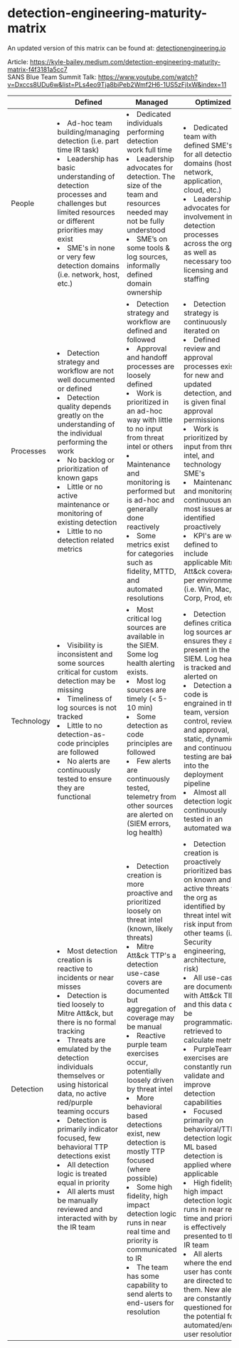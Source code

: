 # detection-engineering-maturity-matrix

An updated version of this matrix can be found at: [detectionengineering.io](https://detectionengineering.io)

Article: https://kyle-bailey.medium.com/detection-engineering-maturity-matrix-f4f3181a5cc7  
SANS Blue Team Summit Talk: https://www.youtube.com/watch?v=Dxccs8UDu6w&list=PLs4eo9Tja8biPeb2Wmf2H6-1US5zFjIxW&index=11

|            | Defined                                                                                                                                                                                                                                                                                                                                                                                                                                                                                                | Managed                                                                                                                                                                                                                                                                                                                                                                                                                                                                                                                                                                                                         | Optimized                                                                                                                                                                                                                                                                                                                                                                                                                                                                                                                                                                                                                                                                                                                                                                                                      |
|------------|--------------------------------------------------------------------------------------------------------------------------------------------------------------------------------------------------------------------------------------------------------------------------------------------------------------------------------------------------------------------------------------------------------------------------------------------------------------------------------------------------------|-----------------------------------------------------------------------------------------------------------------------------------------------------------------------------------------------------------------------------------------------------------------------------------------------------------------------------------------------------------------------------------------------------------------------------------------------------------------------------------------------------------------------------------------------------------------------------------------------------------------|----------------------------------------------------------------------------------------------------------------------------------------------------------------------------------------------------------------------------------------------------------------------------------------------------------------------------------------------------------------------------------------------------------------------------------------------------------------------------------------------------------------------------------------------------------------------------------------------------------------------------------------------------------------------------------------------------------------------------------------------------------------------------------------------------------------|
| People     | <li>Ad-hoc team building/managing detection (i.e. part time IR task) <li>Leadership has basic understanding of detection processes and challenges but limited resources or different priorities may exist <li>SME's in none or very few detection domains (i.e. network, host, etc.)                                                                                                                                                                                                               | <li>Dedicated individuals performing detection work full time <li>Leadership advocates for detection. The size of the team and resources needed may not be fully understood <li>SME’s on some tools & log sources, informally defined domain ownership                                                                                                                                                                                                                                                                                                                                                    | <li>Dedicated team with defined SME's for all detection domains (host, network, application, cloud, etc.) <li>Leadership advocates for involvement in detection processes across the org, as well as necessary tools, licensing and staffing                                                                                                                                                                                                                                                                                                                                                                                                                                                                                                                                                                            |
| Processes  | <li>Detection strategy and workflow are not well documented or defined <li>Detection quality depends greatly on the understanding of the individual performing the work <li>No backlog or prioritization of known gaps <li>Little or no active maintenance or monitoring of existing detection <li>Little to no detection related metrics                                                                                                                                                         | <li>Detection strategy and workflow are defined and followed <li>Approval and handoff processes are loosely defined  <li>Work is prioritized in an ad-hoc way with little to no input from threat intel or others <li>Maintenance and monitoring is performed but is ad-hoc and generally done reactively  <li>Some metrics exist for categories such as fidelity, MTTD, and automated resolutions                                                                                                                                                                                                          | <li>Detection strategy is continuously iterated on <li>Defined review and approval processes exist for new and updated detection, and IR is given final approval permissions <li>Work is prioritized by input from threat intel, and technology SME's <li>Maintenance and monitoring is continuous and most issues are identified proactively <li>KPI's are well defined to include applicable Mitre Att&ck coverage per environment (i.e. Win, Mac, Corp, Prod, etc.)                                                                                                                                                                                                                                                                                                                                                  |
| Technology | <li>Visibility is inconsistent and some sources critical for custom detection may be missing <li>Timeliness of log sources is not tracked <li>Little to no detection-as-code principles are followed <li>No alerts are continuously tested to ensure they are functional                                                                                                                                                                                                                          | <li>Most critical log sources are available in the SIEM. Some log health alerting exists. <li>Most log sources are timely (< 5-10 min) <li>Some detection as code principles are followed <li>Few alerts are continuously tested, telemetry from other sources are alerted on (SIEM errors, log health)                                                                                                                                                                                                                                                                                                      | <li>Detection defines critical log sources and ensures they are present in the SIEM. Log health is tracked and alerted on <li>Detection as code is engrained in the team, version control, review and approval, static, dynamic and continuous testing are baked into the deployment pipeline <li>Almost all detection logic is continuously tested in an automated way                                                                                                                                                                                                                                                                                                                                                                                                                                                           |
| Detection  | <li>Most detection creation is reactive to incidents or near misses <li>Detection is tied loosely to Mitre Att&ck, but there is no formal tracking <li>Threats are emulated by the detection individuals themselves or using historical data, no active red/purple teaming occurs <li>Detection is primarily indicator focused, few behavioral TTP detections exist <li>All detection logic is treated equal in priority <li>All alerts must be manually reviewed and interacted with by the IR team | <li>Detection creation is more proactive and prioritized loosely on threat intel (known, likely threats) <li>Mitre Att&ck TTP's a detection use-case covers are documented but aggregation of coverage may be manual <li>Reactive purple team exercises occur, potentially loosely driven by threat intel <li>More behavioral based detections exist, new detection is mostly TTP focused (where possible)  <li>Some high fidelity, high impact detection logic runs in near real time and priority is communicated to IR <li>The team has some capability to send alerts to end-users for resolution | <li>Detection creation is proactively prioritized based on known and active threats to the org as identified by threat intel with risk input from other teams (i.e Security engineering, architecture, risk) <li>All use-cases are documented with Att&ck TID's and this data can be programmatically retrieved to calculate metrics <li>PurpleTeam exercises are constantly run to validate and improve detection capabilities   <li>Focused primarily on behavioral/TTP detection logic. ML based detection is applied where applicable <li>High fidelity, high impact detection logic runs in near real time and priority is effectively presented to the IR team <li>All alerts where the end-user has context are directed to them. New alerts are constantly questioned for the potential for automated/end-user resolution |
